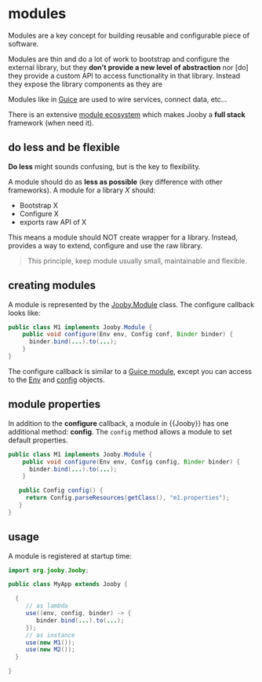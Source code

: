 # modules

Modules are a key concept for building reusable and configurable piece of software.

Modules are thin and do a lot of work to bootstrap and configure the external library, but they **don't provide a new level of abstraction** nor [do] they provide a custom API to access functionality in that library. Instead they expose the library components as they are

Modules like in [Guice](https://github.com/google/guice) are used to wire services, connect data, etc...

There is an extensive [module ecosystem](/modules) which makes Jooby a **full stack** framework (when need it).

## do less and be flexible

**Do less** might sounds confusing, but is the key to flexibility.

A module should do as **less as possible** (key difference with other frameworks). A module for a library *X* should:

* Bootstrap X
* Configure X
* exports raw API of X

This means a module should NOT create wrapper for a library. Instead, provides a way to extend, configure and use the raw library.

> This principle, keep module usually small, maintainable and flexible.

## creating modules

A module is represented by the [Jooby.Module]({{defdocs}}/Jooby.Module.html) class. The configure callback looks like:

```java
public class M1 implements Jooby.Module {
    public void configure(Env env, Config conf, Binder binder) {
      binder.bind(...).to(...);
    }
}
```

The configure callback is similar to a [Guice module](https://github.com/google/guice), except you can access to the [Env]({{defdocs}}/Env.html) and [config](https://github.com/typesafehub/config) objects.

## module properties

In addition to the **configure** callback, a module in {{Jooby}} has one additional method:  **config**. The ```config``` method allows a module to set default properties.

```java
public class M1 implements Jooby.Module {
    public void configure(Env env, Config config, Binder binder) {
      binder.bind(...).to(...);
    }

   public Config config() {
     return Config.parseResources(getClass(), "m1.properties");
   }
}
```

## usage

A module is registered at startup time:

```java
import org.jooby.Jooby;

public class MyApp extends Jooby {

  {
     // as lambda
     use((env, config, binder) -> {
        binder.bind(...).to(...);
     });
     // as instance
     use(new M1());
     use(new M2());
  }

}
```
